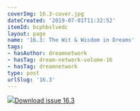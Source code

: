 ```yaml
---
coverImg: 16.3-cover.jpg
dateCreated: '2019-07-01T11:32:52'
itemId: bcphbslvedc
layout: page
name: '16.3: The Wit & Wisdom in Dreams'
tags:
- hasAuthor: dreamnetwork
- hasTag: dream-network-volume-16
- hasTag: dreamnetwork
type: post
urlSlug: '16.3'
---
```

<img class="card-journal-img" src="../images/16.3-rect.jpg"/><a href="../files/pdfs/Volume_16/16.3-Dream-Network-Vol-16-No-3.pdf" download="">Download issue 16.3</a>